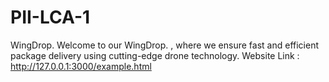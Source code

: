 # PII-LCA-1
WingDrop. Welcome to our WingDrop. , where we ensure fast and efficient package delivery using cutting-edge drone technology.
Website Link : http://127.0.0.1:3000/example.html
